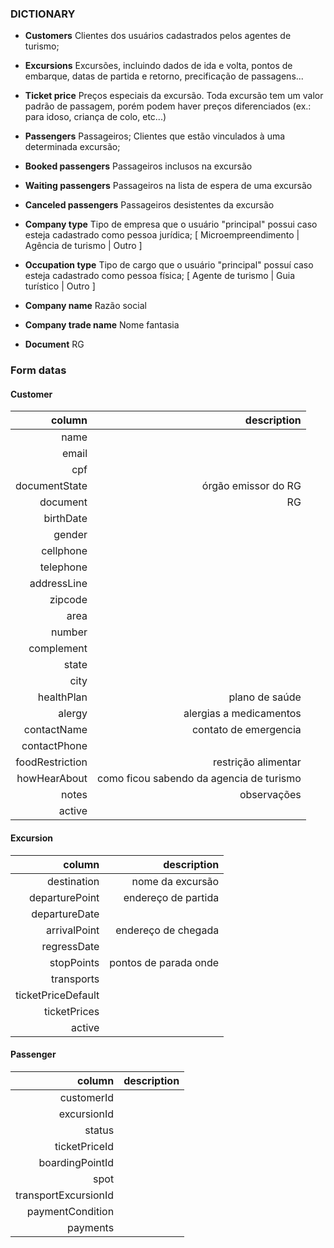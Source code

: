 ### DICTIONARY

- **Customers**
Clientes dos usuários cadastrados pelos agentes de turismo;

- **Excursions**
Excursões, incluindo dados de ida e volta, pontos de embarque, datas de partida e retorno, precificação de passagens...

- **Ticket price**
Preços especiais da excursão. Toda excursão tem um valor padrão de passagem, porém podem haver preços diferenciados (ex.: para idoso, criança de colo, etc...)

- **Passengers**
Passageiros; Clientes que estão vinculados à uma determinada excursão;

- **Booked passengers**
Passageiros inclusos na excursão

- **Waiting passengers**
Passageiros na lista de espera de uma excursão

- **Canceled passengers**
Passageiros desistentes da excursão

- **Company type**
Tipo de empresa que o usuário "principal" possui caso esteja cadastrado como pessoa jurídica; [ Microempreendimento | Agência de turismo | Outro ]

- **Occupation type**
Tipo de cargo que o usuário "principal" possuí caso esteja cadastrado como pessoa física; [ Agente de turismo | Guia turístico | Outro ]

- **Company name**
Razão social

- **Company trade name**
Nome fantasia

- **Document**
RG









### Form datas  
#### Customer

| column | description |
|-------:|------------:|
|name|  |
|email| |
|cpf| |
|documentState| órgão emissor do RG |
|document| RG |
|birthDate| |
|gender|  |
|cellphone| |
|telephone| |
|addressLine| |
|zipcode| |
|area|  |
|number|  |
|complement|  |
|state| |
|city|  |
|healthPlan| plano de saúde |
|alergy| alergias a medicamentos  |
|contactName| contato de emergencia |
|contactPhone|  |
|foodRestriction| restrição alimentar |
|howHearAbout| como ficou sabendo da agencia de turismo |
|notes| observações |
|active|  |

#### Excursion
| column | description |
|-------:|------------:|
|destination| nome da excursão|
|departurePoint| endereço de partida|
|departureDate| |
|arrivalPoint| endereço de chegada|
|regressDate||
|stopPoints| pontos de parada onde |
|transports||
|ticketPriceDefault||
|ticketPrices||
|active||

#### Passenger
| column | description |
|-------:|------------:|
|customerId|  |
|excursionId| |
|status|  |
|ticketPriceId| |
|boardingPointId| |
|spot|  |
|transportExcursionId|  |
|paymentCondition|  |
|payments|  |

